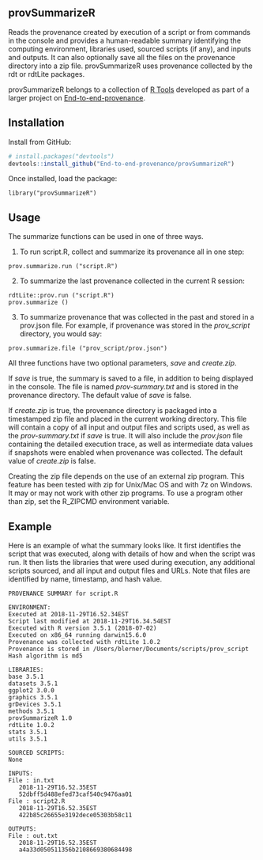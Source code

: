## provSummarizeR

Reads the provenance created by execution of a script or from commands in the console
and provides a human-readable summary identifying the computing environment, libraries
used, sourced scripts (if any), and inputs and outputs. It can also optionally 
save all the files on the provenance directory into a zip file. provSummarizeR uses 
provenance collected by the rdt or rdtLite packages.

provSummarizeR belongs to a collection of [R Tools](https://github.com/End-to-end-provenance/End-to-end-provenance.github.io/blob/master/RTools.md) developed as part of a larger project on [End-to-end-provenance](https://github.com/End-to-end-provenance/End-to-end-provenance.github.io/blob/master/README.md).


## Installation
Install from GitHub:

```r
# install.packages("devtools")
devtools::install_github("End-to-end-provenance/provSummarizeR")
```
Once installed, load the package:

```{r}
library("provSummarizeR")
```


## Usage
The summarize functions can be used in one of three ways.

1. To run script.R, collect and summarize its provenance all in one step:

```
prov.summarize.run ("script.R")
```

2. To summarize the last provenance collected in the current R session:

```{r}
rdtLite::prov.run ("script.R")
prov.summarize ()
```

3. To summarize provenance that was collected in the past and stored in a prov.json
file.  For example, if provenance was stored in the <i>prov_script</i> directory,
you would say:

```{r}
prov.summarize.file ("prov_script/prov.json")
```

All three functions have two optional parameters, <i>save</i> and <i>create.zip</i>.  

If <i>save</i> is true, the summary is saved to a file, in addition to being displayed
in the console.  The file is named <i>prov-summary.txt</i> and is stored in the provenance
directory.  The default value of <i>save</i> is false.

If <i>create.zip</i> is true, the provenance directory is packaged into a timestamped zip file
and placed in the current working directory.  This file will contain a copy of all input and
output files and scripts used, as well as the <i>prov-summary.txt</i> if <i>save</i> is true.
It will also include the <i>prov.json</i> file containing the detailed execution trace, as well
as intermediate data values if snapshots were enabled when provenance was collected. The default 
value of <i>create.zip</i> is false.

Creating the zip file depends on the use of an external zip program.  This feature has been
tested with zip for Unix/Mac OS and with 7z on Windows.  It may or may not work with
other zip programs.  To use a program other than zip, set the R_ZIPCMD environment variable.

## Example

Here is an example of what the summary looks like.  It first identifies the script that was 
executed, along with details of how and when the script was run.  It then lists the libraries
that were used during execution, any additional scripts sourced, and all input and output 
files and URLs. Note that files are identified by name, timestamp, and hash value.

```
PROVENANCE SUMMARY for script.R 

ENVIRONMENT:
Executed at 2018-11-29T16.52.34EST 
Script last modified at 2018-11-29T16.34.54EST 
Executed with R version 3.5.1 (2018-07-02) 
Executed on x86_64 running darwin15.6.0 
Provenance was collected with rdtLite 1.0.2 
Provenance is stored in /Users/blerner/Documents/scripts/prov_script 
Hash algorithm is md5 

LIBRARIES:
base 3.5.1
datasets 3.5.1
ggplot2 3.0.0
graphics 3.5.1
grDevices 3.5.1
methods 3.5.1
provSummarizeR 1.0
rdtLite 1.0.2
stats 3.5.1
utils 3.5.1

SOURCED SCRIPTS:
None

INPUTS: 
File : in.txt 
   2018-11-29T16.52.35EST 
   52dbff5d488efed73caf540c9476aa01 
File : script2.R 
   2018-11-29T16.52.35EST 
   422b85c26655e3192dece05303b58c11 

OUTPUTS: 
File : out.txt 
   2018-11-29T16.52.35EST 
   a4a33d050511356b2108669380684498 
```

